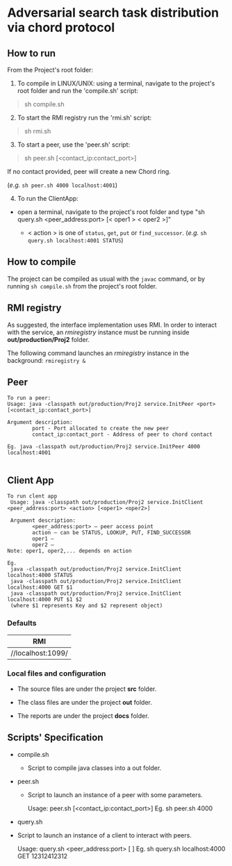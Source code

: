 # Adversarial search task distribution via chord protocol

## How to run
From the Project's root folder:

1. To compile in LINUX/UNIX: using a terminal, navigate to the project's root folder and run the 'compile.sh' script:
  > sh compile.sh

2. To start the RMI registry run the 'rmi.sh' script:
  > sh rmi.sh  

3. To start a peer, use the 'peer.sh' script:
  > sh peer.sh <port> [<contact_ip:contact_port>]
  
If no contact provided, peer will create a new Chord ring.

(_e.g._ ```sh peer.sh 4000 localhost:4001```)

4. To run the ClientApp:
  - open a terminal, navigate to the project's root folder and type "sh query.sh <peer_address:port> <action> [< oper1 > < oper2 >]"
    - < action > is one of ```status```, ```get```, ```put``` or ```find_successor```.
	(_e.g._ ```sh query.sh localhost:4001 STATUS```)


## How to compile

The project can be compiled as usual with the ```javac``` command, or by running ```sh compile.sh``` from the project's root folder.

## RMI registry

As suggested, the interface implementation uses RMI. In order to interact with the service, an *rmiregistry* instance must be running inside **out/production/Proj2** folder.

The following command launches an *rmiregistry* instance in the background:
```rmiregistry &```


## Peer

```
To run a peer:
Usage: java -classpath out/production/Proj2 service.InitPeer <port> [<contact_ip:contact_port>]

Argument description:
		port - Port allocated to create the new peer
		contact_ip:contact_port - Address of peer to chord contact
				
Eg. java -classpath out/production/Proj2 service.InitPeer 4000 localhost:4001


```

## Client App

```
To run clent app
 Usage: java -classpath out/production/Proj2 service.InitClient <peer_address:port> <action> [<oper1> <oper2>]
 
 Argument description:
		<peer_address:port> – peer access point
		action – can be STATUS, LOOKUP, PUT, FIND_SUCCESSOR
		oper1 – 
		oper2 – 
Note: oper1, oper2,... depends on action

Eg.
 java -classpath out/production/Proj2 service.InitClient localhost:4000 STATUS
 java -classpath out/production/Proj2 service.InitClient localhost:4000 GET $1
 java -classpath out/production/Proj2 service.InitClient localhost:4000 PUT $1 $2
 (where $1 represents Key and $2 represent object)
```

### Defaults

|RMI              |
|-----------------|
|//localhost:1099/|


### Local files and configuration

- The source files are under the project **src** folder.

- The class files are under the project **out** folder.

- The reports are under the project **docs** folder.



## Scripts' Specification

- compile.sh
  - Script to compile java classes into a out folder.

- peer.sh
  - Script to launch an instance of a peer with some parameters.

    Usage: peer.sh <port> [<contact_ip:contact_port>]
      Eg. sh peer.sh 4000
      
 - query.sh
  - Script to launch an instance of a client to interact with peers.

    Usage: query.sh <peer_address:port> <action> [<oper1> <oper2>]
      Eg. sh query.sh localhost:4000 GET 12312412312     
      
